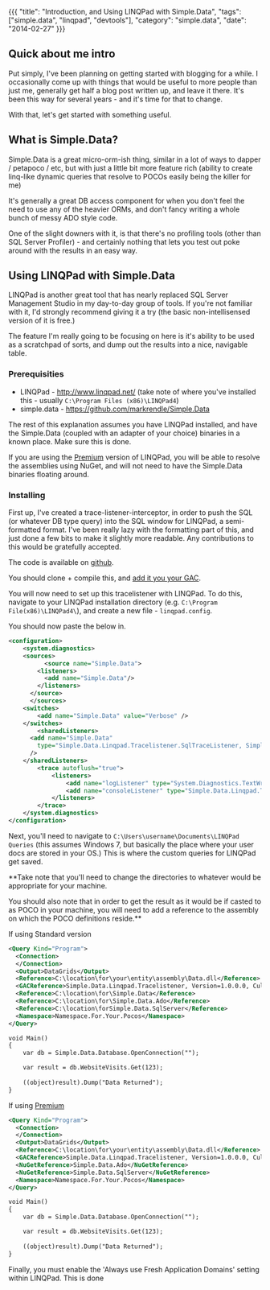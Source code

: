{{{
  "title": "Introduction, and Using LINQPad with Simple.Data",
  "tags": ["simple.data", "linqpad", "devtools"],
  "category": "simple.data",
  "date": "2014-02-27"
}}}

## Quick about me intro

Put simply, I've been planning on getting started with blogging for a while. I occasionally come up with things that would be useful to more people than just me, generally get half a blog post written up, and leave it there. It's been this way for several years - and it's time for that to change. 

With that, let's get started with something useful.

## What is Simple.Data?

Simple.Data is a great micro-orm-ish thing, similar in a lot of ways to dapper / petapoco / etc, but with just a little bit more feature rich (ability to create linq-like dynamic queries that resolve to POCOs easily being the killer for me)

It's generally a great DB access component for when you don't feel the need to use any of the heavier ORMs, and don't fancy writing a whole bunch of messy ADO style code.

One of the slight downers with it, is that there's no profiling tools (other than SQL Server Profiler) - and certainly nothing that lets you test out poke around with the results in an easy way.

## Using LINQPad with Simple.Data

LINQPad is another great tool that has nearly replaced SQL Server Management Studio in my day-to-day group of tools. If you're not familiar with it, I'd strongly recommend giving it a try (the basic non-intellisensed version of it is free.)

The feature I'm really going to be focusing on here is it's ability to be used as a scratchpad of sorts, and dump out the results into a nice, navigable table. 

### Prerequisities 

* LINQPad - http://www.linqpad.net/ (take note of where you've installed this - usually `C:\Program Files (x86)\LINQPad4`)
* simple.data - https://github.com/markrendle/Simple.Data

The rest of this explanation assumes you have LINQPad installed, and have the Simple.Data (coupled with an adapter of your choice) binaries in a known place. Make sure this is done.

If you are using the [Premium](http://www.linqpad.net/Purchase.aspx) version of LINQPad, you will be able to resolve the assemblies using NuGet, and will not need to have the Simple.Data binaries floating around.

### Installing

First up, I've created a trace-listener-interceptor, in order to push the SQL (or whatever DB type query) into the SQL window for LINQPad, a semi-formatted format. I've been really lazy with the formatting part of this, and just done a few bits to make it slightly more readable. Any contributions to this would be gratefully accepted. 

The code is available on [github](https://github.com/timbooker/Simple.Data.Linqpad.Tracelistener). 

You should clone + compile this, and [add it you your GAC](http://msdn.microsoft.com/en-us/library/dkkx7f79.aspx).

You will now need to set up this tracelistener with LINQPad. To do this, navigate to your LINQPad installation directory (e.g. `C:\Program File(x86)\LINQPad4\`), and create a new file - `linqpad.config`.

You should now paste the below in.

```xml
<configuration>
    <system.diagnostics>
	<sources>
	      <source name="Simple.Data">
        <listeners>
          <add name="Simple.Data"/>
        </listeners>
      </source>
	  </sources>
	<switches>
		<add name="Simple.Data" value="Verbose" />
	</switches>
	    <sharedListeners>
      <add name="Simple.Data"
        type="Simple.Data.Linqpad.Tracelistener.SqlTraceListener, Simple.Data.Linqpad.Tracelistener, Version=1.0.0.0, Culture=neutral, PublicKeyToken=568be0996a7cc8bf"
      />
    </sharedListeners>
    	<trace autoflush="true">
    		<listeners>
    			<add name="logListener" type="System.Diagnostics.TextWriterTraceListener" initializeData="cat.log" />
    			<add name="consoleListener" type="Simple.Data.Linqpad.Tracelistener.SqlTraceListener, Simple.Data.Linqpad.Tracelistener, Version=1.0.0.0, Culture=neutral, PublicKeyToken=568be0996a7cc8bf"/>
    		</listeners>
    	</trace>
    </system.diagnostics>
</configuration>
```


Next, you'll need to navigate to `C:\Users\username\Documents\LINQPad Queries` (this assumes Windows 7, but basically the place where your user docs are stored in your OS.) This is where the custom queries for LINQPad get saved. 

**Take note that you'll need to change the directories to whatever would be appropriate for your machine.

You should also note that in order to get the result as it would be if casted to as POCO in your machine, you will need to add a reference to the assembly on which the POCO definitions reside.**

If using Standard version
```xml
<Query Kind="Program">
  <Connection>
  </Connection>
  <Output>DataGrids</Output>
  <Reference>C:\location\for\your\entity\assembly\Data.dll</Reference>
  <GACReference>Simple.Data.Linqpad.Tracelistener, Version=1.0.0.0, Culture=neutral, PublicKeyToken=568be0996a7cc8bf</GACReference>
  <Reference>C:\location\for\Simple.Data</Reference>
  <Reference>C:\location\for\Simple.Data.Ado</Reference>
  <Reference>C:\location\forSimple.Data.SqlServer</Reference>
  <Namespace>Namespace.For.Your.Pocos</Namespace>
</Query>

void Main()
{
 	var db = Simple.Data.Database.OpenConnection("");

	var result = db.WebsiteVisits.Get(123);
	
	((object)result).Dump("Data Returned");
}
```

If using [Premium](http://www.linqpad.net/Purchase.aspx) 
```xml
<Query Kind="Program">
  <Connection>
  </Connection>
  <Output>DataGrids</Output>
  <Reference>C:\location\for\your\entity\assembly\Data.dll</Reference>
  <GACReference>Simple.Data.Linqpad.Tracelistener, Version=1.0.0.0, Culture=neutral, PublicKeyToken=568be0996a7cc8bf</GACReference>
  <NuGetReference>Simple.Data.Ado</NuGetReference>
  <NuGetReference>Simple.Data.SqlServer</NuGetReference>
  <Namespace>Namespace.For.Your.Pocos</Namespace>
</Query>

void Main()
{
 	var db = Simple.Data.Database.OpenConnection("");

	var result = db.WebsiteVisits.Get(123);
	
	((object)result).Dump("Data Returned");
}
```

Finally, you must enable the 'Always use Fresh Application Domains' setting within LINQPad. This is done 